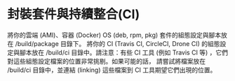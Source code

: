 # 封裝套件與持續整合(CI)

將你的雲端 (AMI)、容器 (Docker)
OS (deb, rpm, pkg) 套件的組態設定與腳本放在 /build/package 目錄下。
將你的 CI (Travis CI, CircleCI, Drone CI) 的組態設定與腳本放在 /build/ci 目錄中。請注意：有些 CI 工具 (例如 Travis CI 等) ，它們對這些組態設定檔案的位置非常挑剔。如果可能的話， 請嘗試將檔案放在 /build/ci 目錄中，並連結 (linking) 這些檔案到 CI 工具期望它們出現的位置。